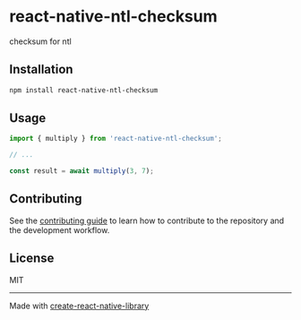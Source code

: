 # react-native-ntl-checksum

checksum for ntl

## Installation

```sh
npm install react-native-ntl-checksum
```

## Usage

```js
import { multiply } from 'react-native-ntl-checksum';

// ...

const result = await multiply(3, 7);
```

## Contributing

See the [contributing guide](CONTRIBUTING.md) to learn how to contribute to the repository and the development workflow.

## License

MIT

---

Made with [create-react-native-library](https://github.com/callstack/react-native-builder-bob)
